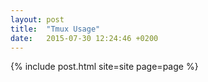 ```yaml
---
layout: post
title:  "Tmux Usage"
date:   2015-07-30 12:24:46 +0200
---
```

{% include post.html site=site page=page %}
